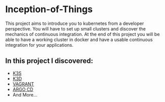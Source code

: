 # Inception-of-Things
This project aims to introduce you to kubernetes from a developer perspective. You will have to set up small clusters and discover the mechanics of continuous integration. At the end of this project you will be able to have a working cluster in docker and have a usable continuous integration for your applications.

## In this project I discovered:
- [K3S](https://k3s.io/)
- [K3D](https://k3d.io/v5.2.1/)
- [VAGRANT](https://www.vagrantup.com/)
- [ARGO CD](https://argo-cd.readthedocs.io/en/stable/)
- And More...